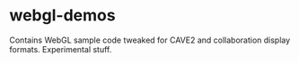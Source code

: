 # webgl-demos
Contains WebGL sample code tweaked for CAVE2 and collaboration display formats. Experimental stuff.
